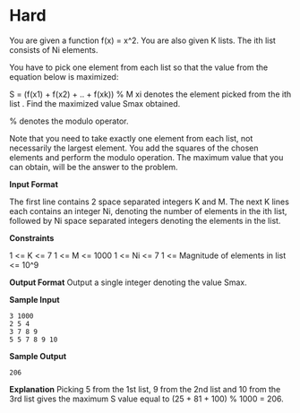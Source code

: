 # Hard

You are given a function f(x) = x^2. You are also given K lists. The ith list consists of Ni elements.

You have to pick one element from each list so that the value from the equation below is maximized: 

S = (f(x1) + f(x2) + .. + f(xk)) % M
xi denotes the element picked from the ith list . Find the maximized value Smax obtained.

 % denotes the modulo operator.

Note that you need to take exactly one element from each list, not necessarily the largest element. You add the squares of the chosen elements and perform the modulo operation. The maximum value that you can obtain, will be the answer to the problem.

**Input Format**

The first line contains 2 space separated integers K and M. 
The next K lines each contains an integer Ni, denoting the number of elements in the ith list, followed by Ni space separated integers denoting the elements in the list.

**Constraints**
 
 1 <= K <= 7
 1 <= M <= 1000
 1 <= Ni <= 7
 1 <= Magnitude of elements in list <= 10^9 
 
**Output Format**
Output a single integer denoting the value Smax.

**Sample Input**
```
3 1000
2 5 4
3 7 8 9 
5 5 7 8 9 10 
```

**Sample Output**
```
206
```

**Explanation**
Picking 5 from the 1st list, 9 from the 2nd list and 10 from the 3rd list gives the maximum S value equal to (25 + 81 + 100) % 1000 = 206.
